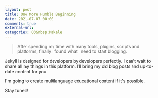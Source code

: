 ```yaml
---
layout: post
title: One More Humble Beginning
date: 2021-07-07 00:00
comments: true
external-url:
categories: 03&nbsp;Makale
---
```


> After spending my time with many tools, plugins, scripts and platforms, finally I found what I need to start blogging.

Jekyll is designed for developers by developers perfectly. I can't wait to share all my things in this platform. I'll bring my old blog posts and up-to-date content for you.

I'm going to create multilanguage educational content if it's possible.

Stay tuned!